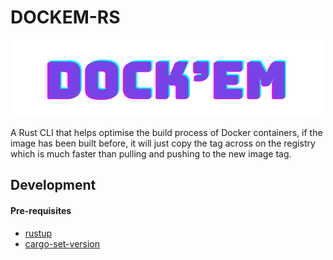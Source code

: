 # DOCKEM-RS

![Dockem](docs/logo.png)

A Rust CLI that helps optimise the build process of Docker containers, if the image has
been built before, it will just
copy the tag across on the registry which is much faster than pulling and pushing to the
new image tag.

## Development

#### Pre-requisites

* [rustup](https://rustup.rs/#)
* [cargo-set-version](https://crates.io/crates/cargo-set-version)
